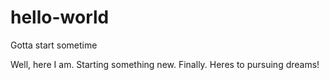 # hello-world
Gotta start sometime

Well, here I am. Starting something new. Finally. 
Heres to pursuing dreams! 
